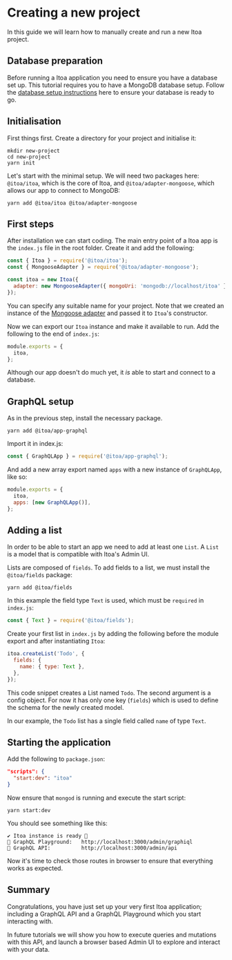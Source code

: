 <!--[meta]
section: tutorials
title: Creating a new project
order: 1
[meta]-->

# Creating a new project

In this guide we will learn how to manually create and run a new Itoa project.

## Database preparation

Before running a Itoa application you need to ensure you have a database set
up. This tutorial requires you to have a MongoDB database setup. Follow the
[database setup instructions](/docs/quick-start/adapters.md) here to ensure your
database is ready to go.

## Initialisation

First things first. Create a directory for your project and initialise it:

```shell allowCopy=false showLanguage=false
mkdir new-project
cd new-project
yarn init
```

Let's start with the minimal setup. We will need two packages here:
`@itoa/itoa`, which is the core of Itoa, and
`@itoa/adapter-mongoose`, which allows our app to connect to MongoDB:

```shell
yarn add @itoa/itoa @itoa/adapter-mongoose
```

## First steps

After installation we can start coding. The main entry point of a Itoa app
is the `index.js` file in the root folder. Create it and add the following:

```javascript title=index.js
const { Itoa } = require('@itoa/itoa');
const { MongooseAdapter } = require('@itoa/adapter-mongoose');

const itoa = new Itoa({
  adapter: new MongooseAdapter({ mongoUri: 'mongodb://localhost/itoa' }),
});
```

You can specify any suitable name for your project. Note that we created an
instance of the [Mongoose adapter](/packages/adapter-mongoose/README.md) and
passed it to `Itoa`'s constructor.

Now we can export our `Itoa` instance and make it available to run. Add the
following to the end of `index.js`:

```javascript title=index.js
module.exports = {
  itoa,
};
```

Although our app doesn't do much yet, it *is* able to start and connect to a
database.

<!-- FIXME:TL How exactly does this happen? How do we know? -->

## GraphQL setup

As in the previous step, install the necessary package.

```shell
yarn add @itoa/app-graphql
```

Import it in index.js:

```javascript title=index.js
const { GraphQLApp } = require('@itoa/app-graphql');
```

And add a new array export named `apps` with a new instance of `GraphQLApp`, like so:

```javascript title=index.js
module.exports = {
  itoa,
  apps: [new GraphQLApp()],
};
```

## Adding a list

In order to be able to start an app we need to add at least one `List`. A `List`
is a model that is compatible with Itoa's Admin UI.

Lists are composed of `fields`. To add fields to a list, we must install the
`@itoa/fields` package:

```shell
yarn add @itoa/fields
```

In this example the field type `Text` is used, which must be `required` in `index.js`:

```javascript title=index.js
const { Text } = require('@itoa/fields');
```

Create your first list in `index.js` by adding the following before the module
export and after instantiating `Itoa`:

```javascript title=index.js
itoa.createList('Todo', {
  fields: {
    name: { type: Text },
  },
});
```

This code snippet creates a List named `Todo`. The second argument is a config
object. For now it has only one key (`fields`) which is used to define the
schema for the newly created model.

In our example, the `Todo` list has a single field called `name` of type `Text`.

## Starting the application

Add the following to `package.json`:

```json title=package.json
"scripts": {
  "start:dev": "itoa"
}
```

Now ensure that `mongod` is running and execute the start script:

```shell
yarn start:dev
```

You should see something like this:

```shell allowCopy=false showLanguage=false
✔ Itoa instance is ready 🚀
🔗 GraphQL Playground:   http://localhost:3000/admin/graphiql
🔗 GraphQL API:          http://localhost:3000/admin/api
```

Now it's time to check those routes in browser to ensure that everything works
as expected.

## Summary

Congratulations, you have just set up your very first Itoa application;
including a GraphQL API and a GraphQL Playground which you start interacting
with.

In future tutorials we will show you how to execute queries and mutations
with this API, and launch a browser based Admin UI to explore and interact with
your data.
